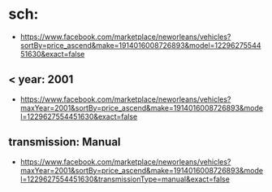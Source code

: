 # sch:
- https://www.facebook.com/marketplace/neworleans/vehicles?sortBy=price_ascend&make=1914016008726893&model=1229627554451630&exact=false

## < year: 2001
- https://www.facebook.com/marketplace/neworleans/vehicles?maxYear=2001&sortBy=price_ascend&make=1914016008726893&model=1229627554451630&exact=false

## transmission: Manual
- https://www.facebook.com/marketplace/neworleans/vehicles?maxYear=2001&sortBy=price_ascend&make=1914016008726893&model=1229627554451630&transmissionType=manual&exact=false
